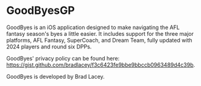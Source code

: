 # GoodByesGP

GoodByes is an iOS application designed to make navigating the AFL fantasy season's byes a little easier. It includes support for the three major platforms, AFL Fantasy, SuperCoach, and Dream Team, fully updated with 2024 players and round six DPPs.

GoodByes' privacy policy can be found here: https://gist.github.com/bradlacey/f3c6423fe9bbe9bbccb0963489d4c39b.

GoodByes is developed by Brad Lacey.
